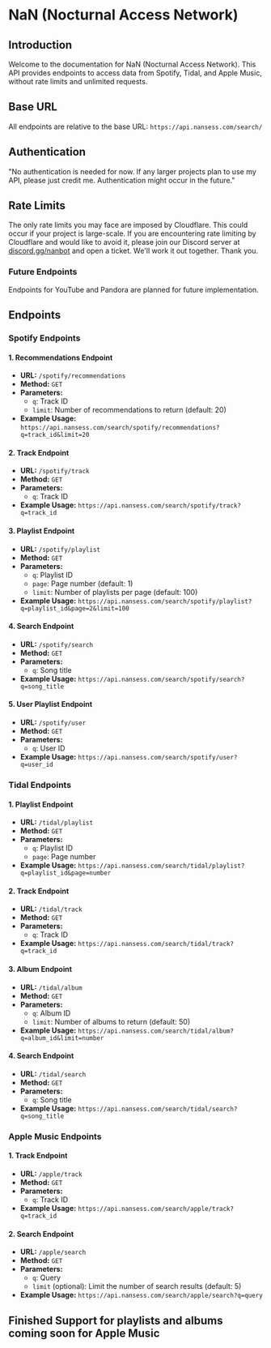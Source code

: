 # NaN (Nocturnal Access Network)

## Introduction
Welcome to the documentation for NaN (Nocturnal Access Network). This API provides endpoints to access data from Spotify, Tidal, and Apple Music, without rate limits and unlimited requests.

## Base URL
All endpoints are relative to the base URL: `https://api.nansess.com/search/`

## Authentication
"No authentication is needed for now. If any larger projects plan to use my API, please just credit me. Authentication might occur in the future."

## Rate Limits
The only rate limits you may face are imposed by Cloudflare. This could occur if your project is large-scale. If you are encountering rate limiting by Cloudflare and would like to avoid it, please join our Discord server at [discord.gg/nanbot](https://discord.gg/nanbot) and open a ticket. We'll work it out together. Thank you.

### Future Endpoints
Endpoints for YouTube and Pandora are planned for future implementation.

## Endpoints

### Spotify Endpoints

#### 1. Recommendations Endpoint
- **URL:** `/spotify/recommendations`
- **Method:** `GET`
- **Parameters:**
  - `q`: Track ID
  - `limit`: Number of recommendations to return (default: 20)
- **Example Usage:** `https://api.nansess.com/search/spotify/recommendations?q=track_id&limit=20`

#### 2. Track Endpoint
- **URL:** `/spotify/track`
- **Method:** `GET`
- **Parameters:**
  - `q`: Track ID
- **Example Usage:** `https://api.nansess.com/search/spotify/track?q=track_id`

#### 3. Playlist Endpoint
- **URL:** `/spotify/playlist`
- **Method:** `GET`
- **Parameters:**
  - `q`: Playlist ID
  - `page`: Page number (default: 1)
  - `limit`: Number of playlists per page (default: 100)
- **Example Usage:** `https://api.nansess.com/search/spotify/playlist?q=playlist_id&page=2&limit=100`

#### 4. Search Endpoint
- **URL:** `/spotify/search`
- **Method:** `GET`
- **Parameters:**
  - `q`: Song title
- **Example Usage:** `https://api.nansess.com/search/spotify/search?q=song_title`

#### 5. User Playlist Endpoint
- **URL:** `/spotify/user`
- **Method:** `GET`
- **Parameters:**
  - `q`: User ID
- **Example Usage:** `https://api.nansess.com/search/spotify/user?q=user_id`

### Tidal Endpoints

#### 1. Playlist Endpoint
- **URL:** `/tidal/playlist`
- **Method:** `GET`
- **Parameters:**
  - `q`: Playlist ID
  - `page`: Page number
- **Example Usage:** `https://api.nansess.com/search/tidal/playlist?q=playlist_id&page=number`

#### 2. Track Endpoint
- **URL:** `/tidal/track`
- **Method:** `GET`
- **Parameters:**
  - `q`: Track ID
- **Example Usage:** `https://api.nansess.com/search/tidal/track?q=track_id`

#### 3. Album Endpoint
- **URL:** `/tidal/album`
- **Method:** `GET`
- **Parameters:**
  - `q`: Album ID
  - `limit`: Number of albums to return (default: 50)
- **Example Usage:** `https://api.nansess.com/search/tidal/album?q=album_id&limit=number`

#### 4. Search Endpoint
- **URL:** `/tidal/search`
- **Method:** `GET`
- **Parameters:**
  - `q`: Song title
- **Example Usage:** `https://api.nansess.com/search/tidal/search?q=song_title`

### Apple Music Endpoints

#### 1. Track Endpoint
- **URL:** `/apple/track`
- **Method:** `GET`
- **Parameters:**
  - `q`: Track ID
- **Example Usage:** `https://api.nansess.com/search/apple/track?q=track_id`

#### 2. Search Endpoint
- **URL:** `/apple/search`
- **Method:** `GET`
- **Parameters:**
  - `q`: Query
  - `limit` (optional): Limit the number of search results (default: 5)
- **Example Usage:** `https://api.nansess.com/search/apple/search?q=query`

## Finished Support for playlists and albums coming soon for Apple Music
